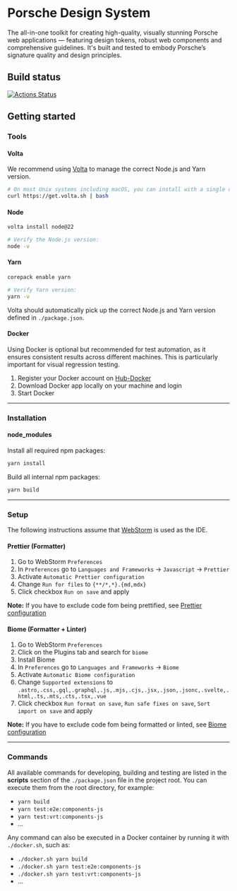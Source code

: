 # Porsche Design System

The all-in-one toolkit for creating high-quality, visually stunning Porsche web applications — featuring design tokens,
robust web components and comprehensive guidelines. It's built and tested to embody Porsche’s signature quality and
design principles.

## Build status

[![Actions Status](https://github.com/porsche-design-system/porsche-design-system/workflows/Porsche%20Design%20System/badge.svg)](https://github.com/porsche-design-system/porsche-design-system/actions)

## Getting started

### Tools

#### Volta

We recommend using [Volta](https://volta.sh) to manage the correct Node.js and Yarn version.

```bash
# On most Unix systems including macOS, you can install with a single command:
curl https://get.volta.sh | bash
```

#### Node

```bash
volta install node@22

# Verify the Node.js version:
node -v
```

#### Yarn

```bash
corepack enable yarn

# Verify Yarn version:
yarn -v
```

Volta should automatically pick up the correct Node.js and Yarn version defined in `./package.json`.

#### Docker

Using Docker is optional but recommended for test automation, as it ensures consistent results across different
machines. This is particularly important for visual regression testing.

1. Register your Docker account on [Hub-Docker](https://hub.docker.com)
2. Download Docker app locally on your machine and login
3. Start Docker

---

### Installation

#### node_modules

Install all required npm packages:

```bash
yarn install
```

Build all internal npm packages:

```bash
yarn build
```

---

### Setup

The following instructions assume that [WebStorm](https://www.jetbrains.com/webstorm) is used as the IDE.

#### Prettier (Formatter)

1. Go to WebStorm `Preferences`
2. In `Preferences` go to `Languages and Frameworks` -> `Javascript` -> `Prettier`
3. Activate `Automatic Prettier configuration`
4. Change `Run for files` to `{**/*,*}.{md,mdx}`
5. Click checkbox `Run on save` and apply

**Note:** If you have to exclude code fom being prettified, see
[Prettier configuration](https://prettier.io/docs/en/ignore.html#javascript)

#### Biome (Formatter + Linter)

1. Go to WebStorm `Preferences`
2. Click on the Plugins tab and search for `biome`
3. Install Biome
4. In `Preferences` go to `Languages and Frameworks` -> `Biome`
5. Activate `Automatic Biome configuration`
6. Change `Supported extensions` to
   `.astro,.css,.gql,.graphql,.js,.mjs,.cjs,.jsx,.json,.jsonc,.svelte,.html,.ts,.mts,.cts,.tsx,.vue`
7. Click checkbox `Run format on save`, `Run safe fixes on save`, `Sort import on save` and apply

**Note:** If you have to exclude code fom being formatted or linted, see
[Biome configuration](https://biomejs.dev/linter/#ignore-code)

---

### Commands

All available commands for developing, building and testing are listed in the **scripts** section of the
`./package.json` file in the project root. You can execute them from the root directory, for example:

- `yarn build`
- `yarn test:e2e:components-js`
- `yarn test:vrt:components-js`
- …

Any command can also be executed in a Docker container by running it with `./docker.sh`, such as:

- `./docker.sh yarn build`
- `./docker.sh yarn test:e2e:components-js`
- `./docker.sh yarn test:vrt:components-js`
- …

